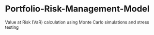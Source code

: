 # Portfolio-Risk-Management-Model
Value at Risk (VaR) calculation using Monte Carlo simulations and stress testing

